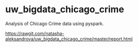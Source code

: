 # uw_bigdata_chicago_crime
Analysis of Chicago Crime data using pyspark.


https://rawgit.com/natasha-aleksandrova/uw_bigdata_chicago_crime/master/report.html
